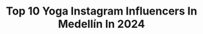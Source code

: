 ---
title: Top 10 Yoga Instagram Influencers In Medellín In 2024
description: >-
  Find top yoga Instagram influencers in Medellín in 2024. Most popular hashtags: #yoga #colombia #love #medellin.
platform: Instagram
hits: 8
text_top: Discover the best Instagram influencers on inBeat.
text_bottom: inBeat holds 8 Instagram influencers like this in Medellín, Colombia for you to pitch.
profiles:
  - username: "layogini"
    fullname: >-
      𓋹 ALEXANDRA 𓂀 La Yogini
    bio: >-
      ✨ 𝐃𝐞𝐬𝐦𝐢𝐭𝐢𝐟𝐢𝐜𝐨 𝐥𝐚 𝐄𝐬𝐩𝐢𝐫𝐢𝐭𝐮𝐚𝐥𝐢𝐝𝐚𝐝 🧘🏻‍♀️ Cursos Online: Yoga, Astro, Magick, Tarot, Meditación y Cristales ✨ Yoga Trainings 🧘🏻‍♂️ MINDSET MENTORSHIP👇🏼
    location: "Colombia"
    followers: 51529
    engagement: 131
    commentsToLikes: 0.040040
    id: ck600z4kkejop0i14pdbrfv7o
    verified: false
    hashtags: "#yogateachertraining, #yogacolombia, #bienestar, #meditacion"
  - username: "hoponoponotransformacion"
    fullname: >-
      Ho`oponopono transformación
    bio: >-
      Porque a veces es fácil perder el equilibro 🔹Sanadora : ➡️Con Ho'oponopono ♒ 🔸🔝Terapias de Sanación online 💆‍♀️ 🔹Síguenos en: @quazars_holistica ✨
    location: "Colombia"
    followers: 94896
    engagement: 275
    commentsToLikes: 0.021633
    id: ck13844d1eepd0i19b02t79pg
    verified: false
    hashtags: "#hoponoponomedell, #metafisica, #mantras, #santander"
  - username: "marianelamodel"
    fullname: >-
      MARIANELA | PRESENTADORA
    bio: >-
      🇨🇴 Miss sudamerica 2020 🏋🏽‍♀️ fitness 👩🏼‍💼Creadora de @malena_stylee
    location: "Colombia"
    followers: 70301
    engagement: 217
    commentsToLikes: 0.023285
    id: ck5q3ihpokw7e0i11gl42nznm
    verified: false
    hashtags: "#instagood, #instafashion, #photography, #mexico"
  - username: "justincaruso"
    fullname: >-
      Justin Caruso
    bio: >-
      Decade+ teaching AcroYoga, bodywork & yoga intensives, retreats & teacher trainings worldwide Founder @modernthaischool 📍Medellin 🏊🏼‍♂️🧘🏼‍♂️🙌🏼🕺🏼🗽🌄🛀🏾 🗺
    location: "Colombia"
    followers: 19527
    engagement: 199
    commentsToLikes: 0.062987
    id: ck5hggcoe2mgy0i11ypi3zbuh
    verified: false
    hashtags: "#acroyoga, #yoga, #colombia, #impresionante"
  - username: "manuelauribef"
    fullname: >-
      Manuela Uribe Franco 🐯
    bio: >-
      📍Medellín, Colombia 🇨🇴 🧘🏽‍♀️Yôginí ⚡️La energía no miente
    location: "Colombia"
    followers: 11407
    engagement: 680
    commentsToLikes: 0.021132
    id: ckf5n1vdswdn00j230m4hs10k
    verified: false
    hashtags: "#janushirshasana, #yoga, #viajam, #tbt"
  - username: "changeyourlifewmel"
    fullname: >-
      Melissa 🌶
    bio: >-
      Fitness | Lifestyle ✨🧿👩🏻‍🎓 🇨🇴 - NY 📌
    location: "Colombia"
    followers: 5065
    engagement: 1069
    commentsToLikes: 0.054493
    id: ck8t1veuhx6sp0j7825w41la7
    verified: false
    hashtags: "#shredded, #colombianwomen, #fitnessmotivation, #physique"
  - username: "dondeesta_kelly"
    fullname: >-
      Kelly 🐿 Just A Travel Squirrel
    bio: >-
      ✨Visual Storyteller ✈ Travel ~ Photography 🛸 I’ve a drone De bocas libres & pies pa’ caminar✨ #viajar #creatividad #fotografia #colombia🇨🇴
    location: "Colombia"
    followers: 29681
    engagement: 369
    commentsToLikes: 0.109696
    id: ck0w5qet44x4b0i19672e02td
    verified: false
    hashtags: "#viajar, #nomad, #islandlife, #nature"
  - username: "chispastrack"
    fullname: >-
      Fabian Puerta
    bio: >-
      Ciclista Colombiano Campeonato mundial🌈🥇🥈🥈 Copas mundo 5x🥇 3x🥈 3x🥉 @costipapas_jc
    location: "Colombia"
    followers: 27742
    engagement: 398
    commentsToLikes: 0.037754
    id: ck5pwqnpgo3zr0i11owei079t
    verified: true
    hashtags: "#pwrparatodos, #powerclub, #boxclub, #yoga"
  - username: "zuzana_klingrova"
    fullname: >-
      Zuzana Klingrova
    bio: >-
      Yoga therapist, Ayurveda specialist Knihy:Jóga po celý rok,Jóga proti úzkosti a strach,Jóga pro hubnutí a očistu, Ájurvéda a jóga pro ženy 11/2023
    location: "Colombia"
    followers: 38030
    engagement: 319
    commentsToLikes: 0.024259
    id: ck14ilv5yg22q0i19wu5yhqi6
    verified: false
    hashtags: "#studiumjogy, #prirodnipeceoplet, #ajurvedskamedicina, #czechyoga"
  - username: "adrisilvac"
    fullname: >-
      ADRIANA SILVA
    bio: >-
      Actriz 🇨🇴🎭 Amante del Yoga🕉️ Con alma sin límites y Dios en mi💖 FB:Adriana Silva Actriz #adrisilvac @akka.health.bienestar @vivealamar
    location: "Colombia"
    followers: 144035
    engagement: 69
    commentsToLikes: 0.030270
    id: ck6tvbw7tlchz0j71eoccuwmz
    verified: true
    hashtags: "#exploradoradeconsciencia, #happyadri, #respeto, #homemade"
---